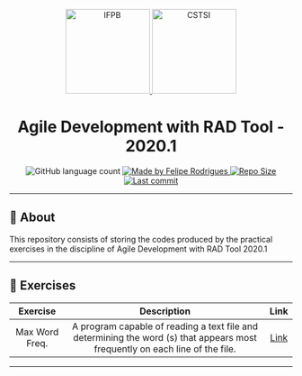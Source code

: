 <p align="center">
  <a href="https://www.ifpb.edu.br/">
    <img alt="IFPB" src="https://avatars0.githubusercontent.com/u/2523928?s=400&v=4" width=150 >
  </a>
  
  <a href="https://estudante.ifpb.edu.br/cursos/39">
  <img alt="CSTSI" src="https://henrifrade.github.io/Marvelist/images/others/TSI.svg" width=150>
  </a>
</p>

<h1 align="center">
  Agile Development with RAD Tool - 2020.1
</h1>

<p align="center">
  <img alt="GitHub language count" src="https://img.shields.io/github/languages/count/felipersdf/rad?color=%23CCDE00">

  <a href="https://github.com/felipersdf">
    <img alt="Made by Felipe Rodrigues" src="https://img.shields.io/badge/made%20by-Felipe Rodrigues-%2304D361?color=%23CCDE00">
  </a>

  <a href="https://github.com/felipersdf/GoStack/stargazers">
    <img alt="Repo Size" src="https://img.shields.io/github/repo-size/felipersdf/rad?color=%23CCDE00">
  </a>
  
  <a href="https://github.com/felipersdf/distributed-programming">
    <img alt="Last commit" src="https://img.shields.io/github/last-commit/felipersdf/rad?color=%23CCDE00">
  </a>
</p>

---

## :notebook: About

This repository consists of storing the codes produced by the practical exercises in the discipline of Agile Development with RAD Tool 2020.1

---

## :paperclip: Exercises

|    Exercise    |                                                         Description                                                          |                               Link                                |
| :------------: | :--------------------------------------------------------------------------------------------------------------------------: | :---------------------------------------------------------------: |
| Max Word Freq. | A program capable of reading a text file and determining the word (s) that appears most frequently on each line of the file. | [Link](https://github.com/felipersdf/rad/tree/master/MaxWordFreq) |

---
